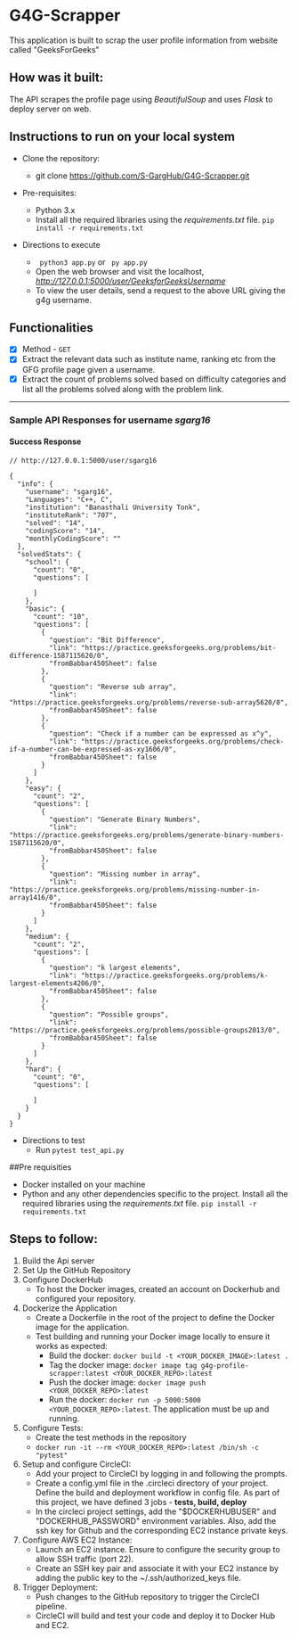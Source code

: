 # G4G-Scrapper

This application is built to scrap the user profile information from website called "GeeksForGeeks"

## How was it built:
The API scrapes the profile page using *BeautifulSoup* and uses *Flask* to deploy server on web.

## Instructions to run on your local system
* Clone the repository:
  - git clone https://github.com/S-GargHub/G4G-Scrapper.git

* Pre-requisites:
   - Python 3.x
   - Install all the required libraries using the *requirements.txt* file. 
    ``` pip install -r requirements.txt ```

* Directions to execute
    - ``` python3 app.py``` or ``` py app.py```
    - Open the web browser and visit the localhost, *http://127.0.0.1:5000/user/GeeksforGeeksUsername*
    - To view the user details, send a request to the above URL giving the g4g username.
  
## Functionalities
  -  [x]  Method - `GET`
  -  [x]  Extract the relevant data such as institute name, ranking etc from the GFG profile page given a username.
  -  [x]  Extract the count of problems solved based on difficulty categories and list all the problems solved along with the problem link.

---

### Sample API Responses for username *sgarg16*
#### Success Response
```
// http://127.0.0.1:5000/user/sgarg16

{
  "info": {
    "username": "sgarg16",
    "Languages": "C++, C",
    "institution": "Banasthali University Tonk",
    "instituteRank": "707",
    "solved": "14",
    "codingScore": "14",
    "monthlyCodingScore": ""
  },
  "solvedStats": {
    "school": {
      "count": "0",
      "questions": [
        
      ]
    },
    "basic": {
      "count": "10",
      "questions": [
        {
          "question": "Bit Difference",
          "link": "https://practice.geeksforgeeks.org/problems/bit-difference-1587115620/0",
          "fromBabbar450Sheet": false
        },
        {
          "question": "Reverse sub array",
          "link": "https://practice.geeksforgeeks.org/problems/reverse-sub-array5620/0",
          "fromBabbar450Sheet": false
        },
        {
          "question": "Check if a number can be expressed as x^y",
          "link": "https://practice.geeksforgeeks.org/problems/check-if-a-number-can-be-expressed-as-xy1606/0",
          "fromBabbar450Sheet": false
        }
      ]
    },
    "easy": {
      "count": "2",
      "questions": [
        {
          "question": "Generate Binary Numbers",
          "link": "https://practice.geeksforgeeks.org/problems/generate-binary-numbers-1587115620/0",
          "fromBabbar450Sheet": false
        },
        {
          "question": "Missing number in array",
          "link": "https://practice.geeksforgeeks.org/problems/missing-number-in-array1416/0",
          "fromBabbar450Sheet": false
        }
      ]
    },
    "medium": {
      "count": "2",
      "questions": [
        {
          "question": "k largest elements",
          "link": "https://practice.geeksforgeeks.org/problems/k-largest-elements4206/0",
          "fromBabbar450Sheet": false
        },
        {
          "question": "Possible groups",
          "link": "https://practice.geeksforgeeks.org/problems/possible-groups2013/0",
          "fromBabbar450Sheet": false
        }
      ]
    },
    "hard": {
      "count": "0",
      "questions": [
        
      ]
    }
  }
}
```

* Directions to test
  - Run  ```pytest test_api.py```

##Pre requisities
   - Docker installed on your machine
   - Python and any other dependencies specific to the project. Install all the required libraries using the *requirements.txt* file. 
    ``` pip install -r requirements.txt ```

## Steps to follow:

1. Build the Api server
2. Set Up the GitHub Repository
3. Configure DockerHub
   - To host the Docker images, created an account on Dockerhub and configured your repository.
4. Dockerize the Application
   - Create a Dockerfile in the root of the project to define the Docker image for the application.
   - Test building and running your Docker image locally to ensure it works as expected:
     	- Build the docker: ```docker build -t <YOUR_DOCKER_IMAGE>:latest .```
     	- Tag the docker image: ```docker image tag g4g-profile-scrapper:latest <YOUR_DOCKER_REPO>:latest```
     	- Push the docker image: ```docker image push <YOUR_DOCKER_REPO>:latest```
     	- Run the docker: ```docker run -p 5000:5000 <YOUR_DOCKER_REPO>:latest```. The application must be up and running.
5. Configure Tests:
   - Create the test methods in the repository
   - ```docker run -it --rm <YOUR_DOCKER_REPO>:latest /bin/sh -c "pytest"```
7. Setup and configure CircleCI:
   - Add your project to CircleCI by logging in and following the prompts.
   - Create a config.yml file in the .circleci directory of your project.  Define the build and deployment workflow in config file. As part of this project, we have defined 3 jobs - **tests, build, deploy**
   - In the circleci project settings, add the "$DOCKERHUBUSER" and "DOCKERHUB_PASSWORD" environment variables. Also, add the ssh key for Github and the corresponding EC2 instance private keys.
9. Configure AWS EC2 Instance:
   - Launch an EC2 instance. Ensure to configure the security group to allow SSH traffic (port 22).
   - Create an SSH key pair and associate it with your EC2 instance by adding the public key to the ~/.ssh/authorized_keys file.
10. Trigger Deployment:
    - Push changes to the GitHub repository to trigger the CircleCI pipeline.
    - CircleCI will build and test your code and deploy it to Docker Hub and EC2.

